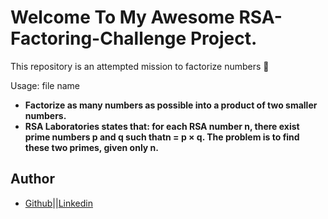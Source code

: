 <a name="RSA-Factoring-Challenge"><a/>
# Welcome To My Awesome RSA-Factoring-Challenge Project.
This repository is an attempted mission to factorize numbers 🤔

Usage: file name
- **Factorize as many numbers as possible into a product of two smaller numbers.**
- **RSA Laboratories states that: for each RSA number n, there exist prime numbers p and q such thatn = p × q. The problem is to find these two primes, given only n.**

## Author
- [Github](https://github.com/uwen-godwin)||[Linkedin](https://www.linkedin.com/in/godwin-uwen/)

